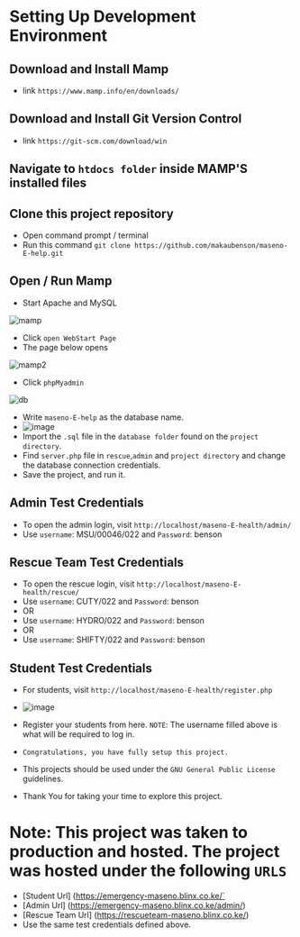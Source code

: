 # Setting Up Development Environment

## Download and Install Mamp

- link `https://www.mamp.info/en/downloads/`

## Download and Install Git Version Control

- link `https://git-scm.com/download/win`

## Navigate to `htdocs folder` inside MAMP'S installed files

## Clone this project repository

- Open command prompt / terminal
- Run this command `git clone https://github.com/makaubenson/maseno-E-help.git`

## Open / Run Mamp

- Start Apache and MySQL

![mamp](https://user-images.githubusercontent.com/59168713/161569802-0cb6d710-33ef-427b-934b-1ec3400d1c98.png)

- Click `open WebStart Page`
- The page below opens

![mamp2](https://user-images.githubusercontent.com/59168713/161570340-1b18648d-2d0c-46e8-84f2-7af994a98699.png)

- Click `phpMyadmin`

![db](https://user-images.githubusercontent.com/59168713/161571173-9e570fe2-5e09-4602-98c5-9288ee04204b.png)

- Write `maseno-E-help` as the database name.
- ![image](https://user-images.githubusercontent.com/59168713/169878683-355d2abe-9e73-4389-b2bc-a456a889fc80.png)
- Import the `.sql` file in the `database folder` found on the `project directory`.
- Find `server.php` file in `rescue`,`admin` and `project directory` and change the database connection credentials.
- Save the project, and run it.

## Admin Test Credentials

- To open the admin login, visit `http://localhost/maseno-E-health/admin/`
- Use `username`: MSU/00046/022 and `Password`: benson

## Rescue Team Test Credentials

- To open the rescue login, visit `http://localhost/maseno-E-health/rescue/`
- Use `username`: CUTY/022 and `Password`: benson
- OR
- Use `username`: HYDRO/022 and `Password`: benson
- OR
- Use `username`: SHIFTY/022 and `Password`: benson

## Student Test Credentials

- For students, visit `http://localhost/maseno-E-health/register.php`
- ![image](https://user-images.githubusercontent.com/59168713/169881214-40c993df-eb9f-48b8-8a1d-06859e77dee9.png)
- Register your students from here. `NOTE`: The username filled above is what will be required to log in.
- `Congratulations, you have fully setup this project.`

- This projects should be used under the `GNU General Public License ` guidelines.
- Thank You for taking your time to explore this project.
# Note: This project was taken to production and hosted. The project was hosted under the following `URLS`
-  [Student Url] (https://emergency-maseno.blinx.co.ke/`
- [Admin Url]  (https://emergency-maseno.blinx.co.ke/admin/)
- [Rescue Team Url] (https://rescueteam-maseno.blinx.co.ke/)
- Use the same test credentials defined above.

